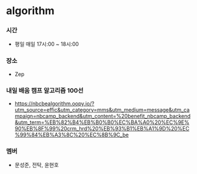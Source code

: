 # algorithm

### 시간
- 평일 매일 17시:00 ~ 18시:00
### 장소
- Zep

### 내일 배움 캠프 알고리즘 100선 
- https://nbcbealgorithm.oopy.io/?utm_source=effic&utm_category=mms&utm_medium=message&utm_campaign=nbcamp_backend&utm_content=%20benefit_nbcamp_backend&utm_term=%EB%82%B4%EB%B0%B0%EC%BA%A0%20%EC%9E%90%EB%8F%99%20crm_hrd%20%EB%93%B1%EB%A1%9D%20%EC%99%84%EB%A3%8C%20%EC%8B%9C_be

### 멤버
- 문성준, 전탁, 윤현호
